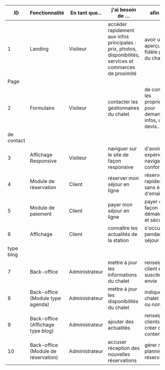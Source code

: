 | ID         | Fonctionnalité                      | En tant que... | j'ai besoin de …                                                                                            | afin de ....                                                        | Priorité |
| ---------- | ----------------------------------- | -------------- | ----------------------------------------------------------------------------------------------------------- | ------------------------------------------------------------------- | -------- |
| 1          | Landing                             | Visiteur       | accéder rapidement aux infos principales : prix, photos, disponibilités, services et commerces de proximité | avoir un aperçu le plus fidèle possible du chalet                   | 1        |
| Page       |
| 2          | Formulaire                          | Visiteur       | contacter les gestionnaires du chalet                                                                       | de contacter les propriétaires pour demander des infos, un devis... | 1        |
| de contact |
| 3          | Affichage Responsive                | Visiteur       | naviguer sur le site de façon responsive                                                                    | d'avoir une expérience de navigation confortable                    | 1        |
| 4          | Module de réservation               | Client         | réserver mon séjour en ligne                                                                                | réserver rapidement sans échange d'email                            | 3        |
| 5          | Module de paiement                  | Client         | payer mon séjour en ligne                                                                                   | payer de façon dématérialisée et sécurisée                          | 3        |
| 6          | Affichage                           | Client         | connaître les actualités de la station                                                                      | s'occuper pendant le séjour                                         | 2        |
| type blog  |
| 7          | Back-office                         | Administrateur | mettre à jour les informations du chalet                                                                    | renseigner le client et susciter son envie                          | 1        |
| 8          | Back-office (Module type agenda)    | Administrateur | mettre à jour les disponibilités du chalet                                                                  | indiquer si le chalet est libre ou non                              | 2        |
| 9          | Back-office (Affichage type blog)   | Administrateur | ajouter des actualités                                                                                      | renseigner les clients et créer du contenu                          | 2        |
| 10         | Back-office (Module de réservation) | Administrateur | accuser réception des nouvelles réservations                                                                | gérer mon planning de réservations                                  | 3        |
